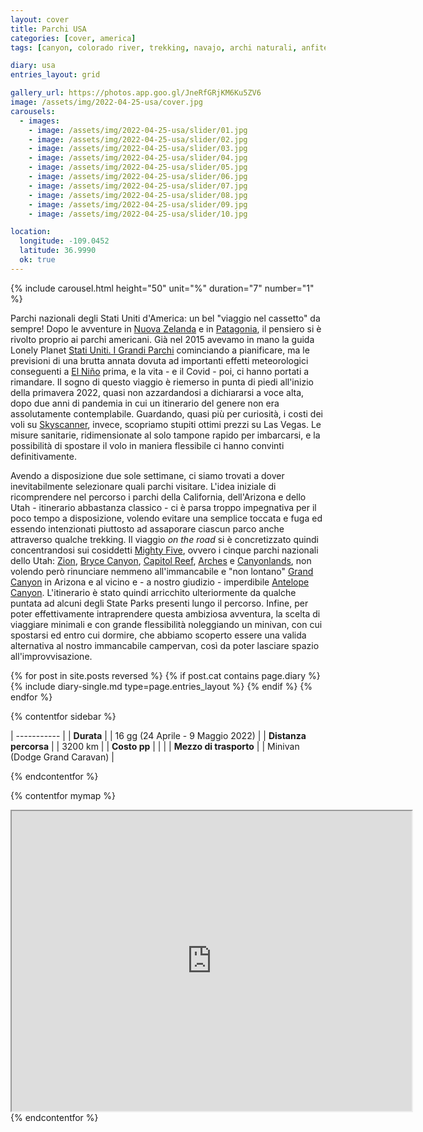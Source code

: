 ```yaml
---
layout: cover
title: Parchi USA
categories: [cover, america]
tags: [canyon, colorado river, trekking, navajo, archi naturali, anfiteatro naturale, camini delle fate]

diary: usa
entries_layout: grid

gallery_url: https://photos.app.goo.gl/JneRfGRjKM6Ku5ZV6
image: /assets/img/2022-04-25-usa/cover.jpg
carousels:
  - images: 
    - image: /assets/img/2022-04-25-usa/slider/01.jpg
    - image: /assets/img/2022-04-25-usa/slider/02.jpg
    - image: /assets/img/2022-04-25-usa/slider/03.jpg
    - image: /assets/img/2022-04-25-usa/slider/04.jpg
    - image: /assets/img/2022-04-25-usa/slider/05.jpg
    - image: /assets/img/2022-04-25-usa/slider/06.jpg
    - image: /assets/img/2022-04-25-usa/slider/07.jpg
    - image: /assets/img/2022-04-25-usa/slider/08.jpg
    - image: /assets/img/2022-04-25-usa/slider/09.jpg
    - image: /assets/img/2022-04-25-usa/slider/10.jpg

location:
  longitude: -109.0452
  latitude: 36.9990
  ok: true
---
```


{% include carousel.html height="50" unit="%" duration="7" number="1" %}

Parchi nazionali degli Stati Uniti d'America: un bel "viaggio nel cassetto" da sempre! Dopo le avventure in [Nuova Zelanda](https://www.van42.com/cover/oceania/2012/12/23/new-zealand_00.html) e in [Patagonia](https://www.van42.com/cover/america/2014/12/18/patagonia_00.html), il pensiero si è rivolto proprio ai parchi americani. Già nel 2015 avevamo in mano la guida Lonely Planet [Stati Uniti. I Grandi Parchi](https://shop.lonelyplanetitalia.it/prodotto/guida-di-viaggio-stati-uniti-parchi-nazionali) cominciando a pianificare, ma le previsioni di una brutta annata dovuta ad importanti effetti meteorologici conseguenti a [El Niño](https://it.wikipedia.org/wiki/El_Ni%C3%B1o) prima, e la vita - e il Covid - poi, ci hanno portati a rimandare. Il sogno di questo viaggio è riemerso in punta di piedi all'inizio della primavera 2022, quasi non azzardandosi a dichiararsi a voce alta, dopo due anni di pandemia in cui un itinerario del genere non era assolutamente contemplabile. Guardando, quasi più per curiosità, i costi dei voli su [Skyscanner](https://www.skyscanner.it/?previousCultureSource=COOKIE&redirectedFrom=www.skyscanner.net), invece, scopriamo stupiti ottimi prezzi su Las Vegas. Le misure sanitarie, ridimensionate al solo tampone rapido per imbarcarsi, e la possibilità di spostare il volo in maniera flessibile ci hanno convinti definitivamente.

Avendo a disposizione due sole settimane, ci siamo trovati a dover inevitabilmente selezionare quali parchi visitare. L'idea iniziale di ricomprendere nel percorso i parchi della California, dell'Arizona e dello Utah - itinerario abbastanza classico - ci è parsa troppo impegnativa per il poco tempo a disposizione, volendo evitare una semplice toccata e fuga ed essendo intenzionati piuttosto ad assaporare ciascun parco anche attraverso qualche trekking. Il viaggio *on the road* si è concretizzato quindi concentrandosi sui cosiddetti [Mighty Five](https://www.viaggi-usa.it/utah-mighty-five-parchi/), ovvero i cinque parchi nazionali dello Utah: [Zion](https://www.van42.com/hike/2022/05/06/usa_12-zion.html), [Bryce Canyon](https://www.van42.com/hike/2022/05/04/usa_10-bryce.html), [Capitol Reef](https://www.van42.com/2022/05/03/usa_09-capitol-reef.html), [Arches](https://www.van42.com/2022/04/30/usa_06-arches.html) e [Canyonlands](https://www.van42.com/hike/2022/04/29/usa_05-needles.html), non volendo però rinunciare nemmeno all'immancabile e "non lontano" [Grand Canyon](https://www.van42.com/2022/04/25/usa_01-grand-canyon.html) in Arizona e al vicino e - a nostro giudizio - imperdibile [Antelope Canyon](https://www.van42.com/2022/04/27/usa_03-antelope.html). L'itinerario è stato quindi arricchito ulteriormente da qualche puntata ad alcuni degli State Parks presenti lungo il percorso.
Infine, per poter effettivamente intraprendere questa ambiziosa avventura, la scelta di viaggiare minimali e con grande flessibilità noleggiando un minivan, con cui spostarsi ed entro cui dormire, che abbiamo scoperto essere una valida alternativa al nostro immancabile campervan, così da poter lasciare spazio all'improvvisazione.

<div class="entries-{{ page.entries_layout }}">
  {% for post in site.posts reversed %}
    {% if post.cat contains page.diary %}
      {% include diary-single.md type=page.entries_layout %}
    {% endif %}
  {% endfor %}
</div>


{% contentfor sidebar %}

| ----------- |
| **Durata**      |
| 16 gg (24 Aprile - 9 Maggio 2022)   |
| **Distanza percorsa** |
| 3200 km |
| **Costo pp**      |
|   |
| **Mezzo di trasporto** |
| Minivan (Dodge Grand Caravan) |

{% endcontentfor %}

{% contentfor mymap %}
  <iframe src="https://www.google.com/maps/d/embed?mid=1HundibvELp7bkN_lzc22glkX1IJ0R5nt&ehbc=2E312F" width="640" height="480"></iframe>
{% endcontentfor %}